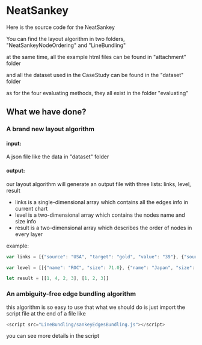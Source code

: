 # NeatSankey

Here is the source code for the NeatSankey

You can find the layout algorithm in two folders, "NeatSankeyNodeOrdering" and "LineBundling"

at the same time, all the example html files can be found in "attachment" folder

and all the dataset used in the CaseStudy can be found in the "dataset" folder

as for the four evaluating methods, they all exist in the folder "evaluating"

## What we have done?

### A brand new layout algorithm

#### input: 
 
A json file like the data in "dataset" folder

#### output:

our layout algorithm will generate an output file with three lists: links, level, result

+ links is a single-dimensional array which contains all the edges info in current chart
+ level is a two-dimensional array which contains the nodes name and size info
+ result is a two-dimensional array which describes the order of nodes in every layer

example:

```js
var links = [{"source": "USA", "target": "gold", "value": "39"}, {"source": "USA", "target": "silver", "value": "41"}, {"source": "USA", "target": "brown", "value": "33"}, {"source": "China", "target": "gold", "value": "38"}, {"source": "China", "target": "silver", "value": "32"}, {"source": "China", "target": "brown", "value": "18"}, {"source": "Japan", "target": "gold", "value": "27"}, {"source": "Japan", "target": "silver", "value": "14"}, {"source": "Japan", "target": "brown", "value": "17"}, {"source": "ROC", "target": "gold", "value": "20"}, {"source": "ROC", "target": "silver", "value": "28"}, {"source": "ROC", "target": "brown", "value": "23"}]

var level = [[{"name": "ROC", "size": 71.0}, {"name": "Japan", "size": 58.0}, {"name": "China", "size": 88.0}, {"name": "USA", "size": 113.0}], [{"name": "brown", "size": 91.0}, {"name": "silver", "size": 115.0}, {"name": "gold", "size": 124.0}]]

let result = [[1, 4, 2, 3], [1, 2, 3]]
```

### An ambiguity-free edge bundling algorithm

this algorithm is so easy to use that what we should do is just import the script file at the end of a file like

```js
<script src="LineBundling/sankeyEdgesBundling.js"></script>
```

you can see more details in the script